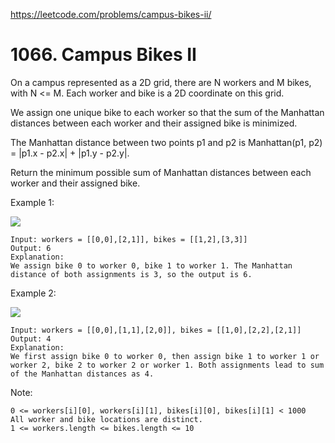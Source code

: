 https://leetcode.com/problems/campus-bikes-ii/

# 1066. Campus Bikes II

On a campus represented as a 2D grid, there are N workers and M bikes, with N <= M. Each worker and bike is a 2D coordinate on this grid.

We assign one unique bike to each worker so that the sum of the Manhattan distances between each worker and their assigned bike is minimized.

The Manhattan distance between two points p1 and p2 is Manhattan(p1, p2) = |p1.x - p2.x| + |p1.y - p2.y|.

Return the minimum possible sum of Manhattan distances between each worker and their assigned bike.

 

Example 1:

<img src = "https://imgur.com/gpx7bJH">
<br>

```
Input: workers = [[0,0],[2,1]], bikes = [[1,2],[3,3]]
Output: 6
Explanation: 
We assign bike 0 to worker 0, bike 1 to worker 1. The Manhattan distance of both assignments is 3, so the output is 6.

```
Example 2:

<img src = "https://imgur.com/wk4Fuvj">
<br>

```
Input: workers = [[0,0],[1,1],[2,0]], bikes = [[1,0],[2,2],[2,1]]
Output: 4
Explanation: 
We first assign bike 0 to worker 0, then assign bike 1 to worker 1 or worker 2, bike 2 to worker 2 or worker 1. Both assignments lead to sum of the Manhattan distances as 4.
```
 

Note:
```
0 <= workers[i][0], workers[i][1], bikes[i][0], bikes[i][1] < 1000
All worker and bike locations are distinct.
1 <= workers.length <= bikes.length <= 10
```